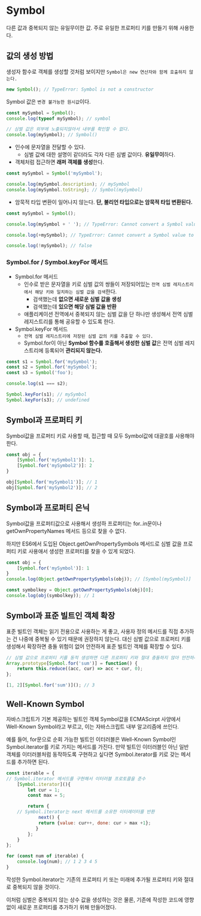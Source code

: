 # Symbol
다른 값과 중복되지 않는 유일무이한 값. 주로 유일한 프로퍼티 키를 만들기 위해 사용한다.

## 값의 생성 방법

생성자 함수로 객체를 생성할 것처럼 보이지만 `Symbol은 new 연산자와 함께 호출하지 않는다.`
```javascript
new Symbol(); // TypeError: Symbol is not a constructor
```

Symbol 값은 `변경 불가능한 원시값`이다.
```javascript
const mySymbol = Symbol();
console.log(typeof mySymbol); // symbol

// 심벌 값은 외부에 노출되지않아서 내부를 확인할 수 없다.
console.log(mySymbol); // Symbol()
```
- 인수에 문자열을 전달할 수 있다.
    - 심벌 값에 대한 설명이 같더라도 각자 다른 심벌 값이다. **유일무이**하다.
- 객체처럼 접근하면 **래퍼 객체를 생성**한다. 
```javascript
const mySymbol = Symbol('mySymbol');

console.log(mySymbol.description); // mySymbol
console.log(mySymbol.toString); // Symbol(mySymbol)
```
- 암묵적 타입 변환이 일어나지 않는다. **단, 불리언 타입으로는 암묵적 타입 변환된다.**
```javascript
const mySymbol = Symbol();

console.log(mySymbol + ' '); // TypeError: Cannot convert a Symbol value to a string

console.log(+mySymbol); // TypeError: Cannot convert a Symbol value to a number

console.log(!mySymbol); // false
```

### Symbol.for / Symbol.keyFor 메서드
- Symbol.for 메서드
    - 인수로 받은 문자열을 키로 심벌 값의 쌍들이 저장되어있는 `전역 심벌 레지스트리에서 해당 키와 일치하는 심벌 값을 검색`한다. 
        - 검색했는데 **없으면 새로운 심벌 값을 생성**
        - 검색했는데 **있으면 해당 심벌 값을 반환**
    - 애플리케이션 전역에서 중복되지 않는 심벌 값을 단 하나만 생성해서 전역 심벌 레지스트리를 통해 공유할 수 있도록 한다.
- Symbol.keyFor 메서드
    - `전역 심벌 레지스트리에 저장된 심벌 값의 키를 추출할 수 있다.`
    - Symbol.for이 아닌 **Symbol 함수를 호출해서 생성한 심벌 값**은 전역 심벌 레지스트리에 등록되어 **관리되지 않는다.**
```javascript
const s1 = Symbol.for('mySymbol');
const s2 = Symbol.for('mySymbol');
const s3 = Symbol('foo');

console.log(s1 === s2);

Symbol.keyFor(s1); // mySymbol
Symbol.keyFor(s3); // undefined
```
## Symbol과 프로퍼티 키
Symbol값을 프로퍼티 키로 사용할 때, 접근할 때 모두 Symbol값에 대괄호를 사용해야 한다.
```javascript
const obj = {
    [Symbol.for('mySymbol1')]: 1,
    [Symbol.for('mySymbol2')]: 2
}

obj[Symbol.for('mySymbol1')]; // 1
obj[Symbol.for('mySymbol2')]; // 2
```

## Symbol과 프로퍼티 은닉
Symbol값을 프로퍼티값으로 사용해서 생성하 프로퍼티는 for..in문이나 getOwnPropertyNames 메서드 등으로 찾을 수 없다. 

하지만 ES6에서 도입된 Object.getOwnPropertySymbols 메서드로 심벌 값을 프로퍼티 키로 사용애서 생성한 프로퍼티를 찾을 수 있게 되었다.
```javascript
const obj = {
    [Symbol.for('mySymbol')]: 1
}
console.log(Object.getOwnPropertySymbols(obj)); // [Symbol(mySymbol)]

const symbolkey = Object.getOwnPropertySymbols(obj)[0];
console.log(obj(symbolkey)); // 1
```
## Symbol과 표준 빌트인 객체 확장

표준 빌트인 객체는 읽기 전용으로 사용하는 게 좋고, 사용자 정의 메서드를 직접 추가하는 건 나중에 중복될 수 있기 때문에 권장하지 않는다.
대신 심벌 값으로 프로퍼티 키를 생성해서 확장하면 충돌 위험이 없어 안전하게 표준 빌트인 객체를 확장할 수 있다.

```javascript
// 심벌 값으로 프로퍼티 키를 동적 생성하면 다른 프로퍼티 키와 절대 충돌하지 않아 안전하다.
Array.prototype[Symbol.for('sum')] = function() {
    return this.reduce((acc, cur) => acc + cur, 0);
};

[1, 2][Symbol.for('sum')](); // 3
```
## Well-Known Symbol

자바스크립트가 기본 제공하는 빌트인 객체 Symbol값을 ECMAScirpt 사양에서 Well-Known Symbol라고 부르고, 이는 자바스크립트 내부 알고리즘에 쓰인다.

예를 들어, for문으로 순회 가능한 빌트인 이터러블은 Well-Known Symbol인 Symbol.iterator를 키로 가지는 메서드를 가진다. 
만약 빌트인 이터러블인 아닌 일반 객체를 이터러블처럼 동작하도록 구현하고 싶다면 Symbol.iterator를 키로 갖는 메서드를 추가하면 된다. 
```javascript
const iterable = {
// Symbol.iterator 메서드를 구현해서 이터러블 프로토콜을 준수
    [Symbol.iterator](){
        let cur = 1;
        const max = 5;

        return {
    // Symbol.iterator는 next 메서드를 소유한 이터레이터를 반환
            next() {
            return {value: cur++, done: cur > max +1};
           } 
        };
    }
};

for (const num of iterable) {
    console.log(num); // 1 2 3 4 5
}

```
작성한 Symbol.iterator는 기존의 프로퍼티 키 또는 미래에 추가될 프로퍼티 키와 절대로 중복되지 않을 것이다.

이처럼 심벌은 중복되지 않는 상수 값을 생성하는 것은 물론, 기존에 작성한 코드에 영향없이 새로운 프로퍼티를 추가하기 위해 만들어졌다. 
